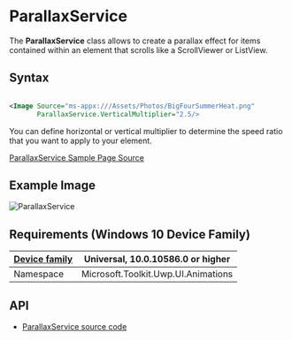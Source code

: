 # ParallaxService

The **ParallaxService** class allows to create a parallax effect for items contained within an element that scrolls like a ScrollViewer or ListView.

## Syntax

```xml

<Image Source="ms-appx:///Assets/Photos/BigFourSummerHeat.png"
       ParallaxService.VerticalMultiplier="2.5/>

```

You can define horizontal or vertical multiplier to determine the speed ratio that you want to apply to your element.

[ParallaxService Sample Page Source](https://github.com/Microsoft/UWPCommunityToolkit/tree/dev/Microsoft.Toolkit.Uwp.SampleApp/SamplePages/ParallaxService)

## Example Image

![ParallaxService](../resources/images/ParallaxService.gif "ParallaxService")

## Requirements (Windows 10 Device Family)

| [Device family](http://go.microsoft.com/fwlink/p/?LinkID=526370) | Universal, 10.0.10586.0 or higher |
| --- | --- |
| Namespace | Microsoft.Toolkit.Uwp.UI.Animations |

## API

* [ParallaxService source code](https://github.com/Microsoft/UWPCommunityToolkit/blob/dev/Microsoft.Toolkit.Uwp.UI.Animations/ParallaxService.cs)
